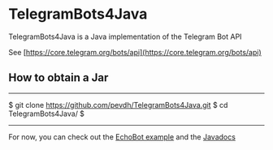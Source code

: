 # TelegramBots4Java

TelegramBots4Java is a Java implementation of the Telegram Bot API

See [https://core.telegram.org/bots/api](https://core.telegram.org/bots/api)

## How to obtain a Jar

***
$ git clone https://github.com/pevdh/TelegramBots4Java.git
$ cd TelegramBots4Java/
$ 
***

For now, you can check out the [EchoBot example](https://github.com/pevdh/TelegramBots4Java/tree/master/EchoBot/src/main/java/co/vandenham/telegram/botapi/examples) and the [Javadocs](https://cdn.rawgit.com/pevdh/TelegramBots4Java/master/docs/index.html)
